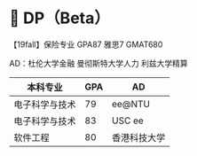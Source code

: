 # 🔨 DP（Beta）

【19fall】保险专业 GPA87 雅思7 GMAT680

AD：杜伦大学金融 曼彻斯特大学人力 利兹大学精算

| 本科专业    | GPA | AD     |
| ------- | --- | ------ |
| 电子科学与技术 | 79  | ee@NTU |
| 电子科学与技术 | 83  | USC ee |
| 软件工程    | 80  | 香港科技大学 |

